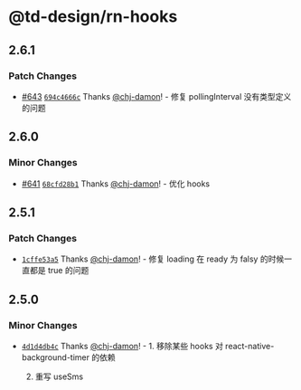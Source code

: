 # @td-design/rn-hooks

## 2.6.1

### Patch Changes

- [#643](https://github.com/thundersdata-frontend/td-design/pull/643) [`694c4666c`](https://github.com/thundersdata-frontend/td-design/commit/694c4666c116869ee9321dd579113136603b8ba3) Thanks [@chj-damon](https://github.com/chj-damon)! - 修复 pollingInterval 没有类型定义的问题

## 2.6.0

### Minor Changes

- [#641](https://github.com/thundersdata-frontend/td-design/pull/641) [`68cfd28b1`](https://github.com/thundersdata-frontend/td-design/commit/68cfd28b1f3bc9bebfe8b6eda4979102054fb8df) Thanks [@chj-damon](https://github.com/chj-damon)! - 优化 hooks

## 2.5.1

### Patch Changes

- [`1cffe53a5`](https://github.com/thundersdata-frontend/td-design/commit/1cffe53a553b66a78b09a34ad091afae5cfc56c7) Thanks [@chj-damon](https://github.com/chj-damon)! - 修复 loading 在 ready 为 falsy 的时候一直都是 true 的问题

## 2.5.0

### Minor Changes

- [`4d1d4db4c`](https://github.com/thundersdata-frontend/td-design/commit/4d1d4db4c83b1d37810af6c289adfade573364d8) Thanks [@chj-damon](https://github.com/chj-damon)! - 1. 移除某些 hooks 对 react-native-background-timer 的依赖

  2. 重写 useSms
